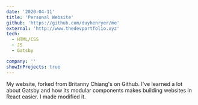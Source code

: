 ```yaml
---
date: '2020-04-11'
title: 'Personal Website'
github: 'https://github.com/duyhenryer/me'
external: 'http://www.thedevportfolio.xyz'
tech:
  - HTML/CSS
  - JS
  - Gatsby

company: ''
showInProjects: true
---
```


My website, forked from Britanny Chiang's on Github. I've learned a lot about Gatsby and how its modular components makes building websites in React easier. I made modified it.
